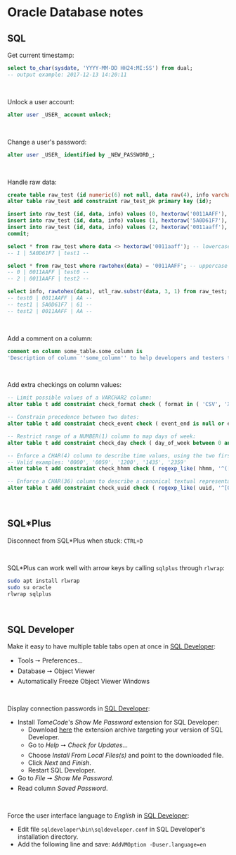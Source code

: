 # Oracle Database notes

## SQL

Get current timestamp:
```sql
select to_char(sysdate, 'YYYY-MM-DD HH24:MI:SS') from dual;
-- output example: 2017-12-13 14:20:11
```
&nbsp;

Unlock a user account:
```sql
alter user _USER_ account unlock;
```

&nbsp;

Change a user's password:
```sql
alter user _USER_ identified by _NEW_PASSWORD_;
```

&nbsp;

Handle raw data:
```sql
create table raw_test (id numeric(6) not null, data raw(4), info varchar2(5));
alter table raw_test add constraint raw_test_pk primary key (id);

insert into raw_test (id, data, info) values (0, hextoraw('0011AAFF'), 'test0'); -- case insensitive
insert into raw_test (id, data, info) values (1, hextoraw('5A0D61F7'), 'test1'); -- case insensitive
insert into raw_test (id, data, info) values (2, hextoraw('0011aaff'), 'test2'); -- case insensitive
commit;

select * from raw_test where data <> hextoraw('0011aaff'); -- lowercase
-- 1 | 5A0D61F7 | test1 --

select * from raw_test where rawtohex(data) = '0011AAFF'; -- uppercase
-- 0 | 0011AAFF | test0 --
-- 2 | 0011AAFF | test2 --

select info, rawtohex(data), utl_raw.substr(data, 3, 1) from raw_test;
-- test0 | 0011AAFF | AA --
-- test1 | 5A0D61F7 | 61 --
-- test2 | 0011AAFF | AA --
```

&nbsp;

Add a comment on a column:
```sql
comment on column some_table.some_column is
'Description of column ''some_column'' to help developers and testers to use it.';
```

&nbsp;

Add extra checkings on column values:
```sql
-- Limit possible values of a VARCHAR2 column:
alter table t add constraint check_format check ( format in ( 'CSV', 'XML', 'JSON', 'RAW' ) );

-- Constrain precedence between two dates:
alter table t add constraint check_event check ( event_end is null or event_start <= event_end );

-- Restrict range of a NUMBER(1) column to map days of week:
alter table t add constraint check_day check ( day_of_week between 0 and 6 );

-- Enforce a CHAR(4) column to describe time values, using the two first digits for hours and the two last for minutes:
-- Valid examples: '0000', '0059', '1200', '1435', '2359'
alter table t add constraint check_hhmm check ( regexp_like( hhmm, '^([0-1][0-9]|[2][0-3])([0-5][0-9])$' ) );

-- Enforce a CHAR(36) column to describe a canonical textual representation of a 128 bits UUID:
alter table t add constraint check_uuid check ( regexp_like( uuid, '^[0-9a-f]{4}([0-9a-f]{4}-){4}[0-9a-z]{12}$' ) );
```

&nbsp;

## SQL\*Plus

Disconnect from SQL\*Plus when stuck: `CTRL+D`

&nbsp;

SQL\*Plus can work well with arrow keys by calling `sqlplus` through `rlwrap`:
```bash
sudo apt install rlwrap
sudo su oracle
rlwrap sqlplus
```

&nbsp;

## SQL Developer

Make it easy to have multiple table tabs open at once in [SQL Developer](https://docs.oracle.com/en/database/oracle/sql-developer/index.html):
- Tools 🠖 Preferences...
- Database 🠖 Object Viewer
- Automatically Freeze Object Viewer Windows

&nbsp;

Display connection passwords in [SQL Developer](https://docs.oracle.com/en/database/oracle/sql-developer/index.html):
- Install _TomeCode_'s _Show Me Password_ extension for SQL Developer:
  - Download [here](http://show-me-password.tomecode.com/) the extension archive targeting your version of SQL Developer.
  - Go to _Help_ 🠖 _Check for Updates..._
  - Choose _Install From Local Files(s)_ and point to the downloaded file.
  - Click _Next_ and _Finish_.
  - Restart SQL Developer.
- Go to _File_ 🠖 _Show Me Password_.
- Read column _Saved Password_.

&nbsp;

Force the user interface language to _English_ in [SQL Developer](https://docs.oracle.com/en/database/oracle/sql-developer/index.html):
- Edit file `sqldeveloper\bin\sqldeveloper.conf` in SQL Developer's installation directory.
- Add the following line and save: `AddVMOption -Duser.language=en`
